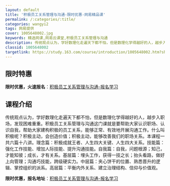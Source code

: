 ```yaml
---
layout: default
title: '积极员工关系管理与沟通-限时优惠-网易精品课'
permalink: /:categories/:title/
categories: wangyi2
tags: 网易提供
cover: 1005648002.jpg
keywords: 精选网课,网易云课堂,积极员工关系管理与沟通
description: 传统观点认为，学好数理化走遍天下都不怕，但是数理化学得越好的人，越步入职场，发现困难重重。积极员工关系管理与沟通这门课就
classid: 1005648002
targetlink: https://study.163.com/course/introduction/1005648002.htm?share=1&shareId=1025206652&utm_campaign=share&utm_medium=iphoneShare&utm_source=&utm_u=1025206652
---
```


## 限时特惠

**限时优惠，火速报名**：[积极员工关系管理与沟通-报名学习](https://study.163.com/course/introduction/1005648002.htm?share=1&shareId=1025206652&utm_campaign=share&utm_medium=iphoneShare&utm_source=&utm_u=1025206652)

## 课程介绍

传统观点认为，学好数理化走遍天下都不怕，但是数理化学得越好的人，越步入职场，发现困难重重。积极员工关系管理与沟通这门课就是要帮助大家认识职场、认识自我，帮助大家建构积极的员工关系，能够正常、有效地开展沟通工作。什么叫积极呢？积极主动，会创造价值；积极主动，能够改善我们的职场关系。本课程一共六篇十八讲。理念篇：积极成就王者、人生四大关键、人生四大关系。技能篇：强化工作技能、增加人际技能、提升沟通技能。自我篇：自我，问题根源；知己，才能知彼；成长，才有关系。基层篇：埋头工作，获得一技之长；抬头看路，做好上向管理；沟通巧技能，跨级硬实力。中层篇：夹心饼干的位置、熟悉晋升的逻辑、掌控组织的派系。高层篇：平衡内外关系、建立治理结构、信仰与价值观。

**限时优惠，报名地址**：[积极员工关系管理与沟通-报名学习](https://study.163.com/course/introduction/1005648002.htm?share=1&shareId=1025206652&utm_campaign=share&utm_medium=iphoneShare&utm_source=&utm_u=1025206652)

